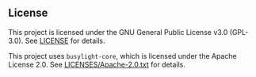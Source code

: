 ## License

This project is licensed under the GNU General Public License v3.0 (GPL-3.0).
See [LICENSE](./LICENSE) for details.

This project uses `busylight-core`, which is licensed under the Apache License 2.0.
See [LICENSES/Apache-2.0.txt](./LICENSES/Apache-2.0.txt) for details.
